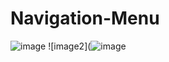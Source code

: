 # Navigation-Menu
![image](https://user-images.githubusercontent.com/33998049/178020414-e169eb11-dd41-4c2d-8d1c-5425bbf4511e.png)
![image2](![image](https://user-images.githubusercontent.com/33998049/178020545-b323f276-53d6-4339-ac8d-2873c040e8a7.png)
